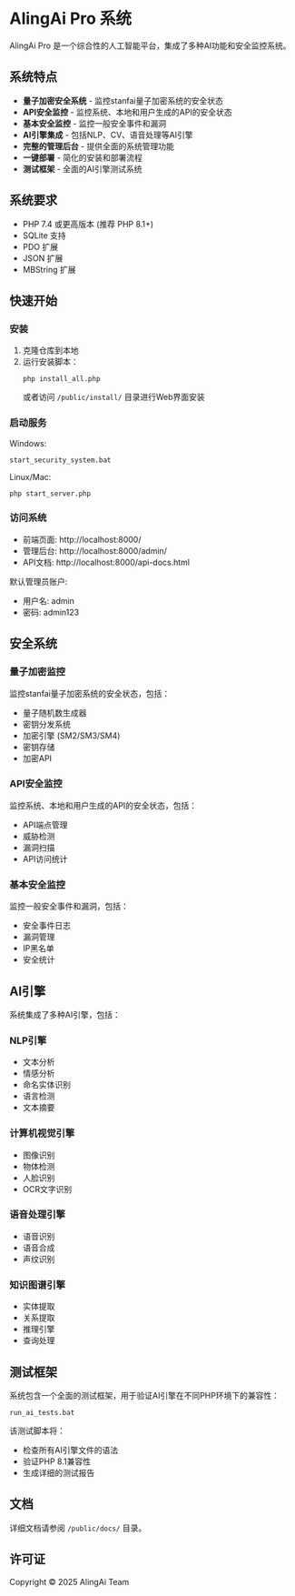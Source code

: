 # AlingAi Pro 系统

AlingAi Pro 是一个综合性的人工智能平台，集成了多种AI功能和安全监控系统。

## 系统特点

- **量子加密安全系统** - 监控stanfai量子加密系统的安全状态
- **API安全监控** - 监控系统、本地和用户生成的API的安全状态
- **基本安全监控** - 监控一般安全事件和漏洞
- **AI引擎集成** - 包括NLP、CV、语音处理等AI引擎
- **完整的管理后台** - 提供全面的系统管理功能
- **一键部署** - 简化的安装和部署流程
- **测试框架** - 全面的AI引擎测试系统

## 系统要求

- PHP 7.4 或更高版本 (推荐 PHP 8.1+)
- SQLite 支持
- PDO 扩展
- JSON 扩展
- MBString 扩展

## 快速开始

### 安装

1. 克隆仓库到本地
2. 运行安装脚本：
   ```
   php install_all.php
   ```
   或者访问 `/public/install/` 目录进行Web界面安装

### 启动服务

Windows:
```
start_security_system.bat
```

Linux/Mac:
```
php start_server.php
```

### 访问系统

- 前端页面: http://localhost:8000/
- 管理后台: http://localhost:8000/admin/
- API文档: http://localhost:8000/api-docs.html

默认管理员账户:
- 用户名: admin
- 密码: admin123

## 安全系统

### 量子加密监控

监控stanfai量子加密系统的安全状态，包括：

- 量子随机数生成器
- 密钥分发系统
- 加密引擎 (SM2/SM3/SM4)
- 密钥存储
- 加密API

### API安全监控

监控系统、本地和用户生成的API的安全状态，包括：

- API端点管理
- 威胁检测
- 漏洞扫描
- API访问统计

### 基本安全监控

监控一般安全事件和漏洞，包括：

- 安全事件日志
- 漏洞管理
- IP黑名单
- 安全统计

## AI引擎

系统集成了多种AI引擎，包括：

### NLP引擎
- 文本分析
- 情感分析
- 命名实体识别
- 语言检测
- 文本摘要

### 计算机视觉引擎
- 图像识别
- 物体检测
- 人脸识别
- OCR文字识别

### 语音处理引擎
- 语音识别
- 语音合成
- 声纹识别

### 知识图谱引擎
- 实体提取
- 关系提取
- 推理引擎
- 查询处理

## 测试框架

系统包含一个全面的测试框架，用于验证AI引擎在不同PHP环境下的兼容性：

```
run_ai_tests.bat
```

该测试脚本将：
- 检查所有AI引擎文件的语法
- 验证PHP 8.1兼容性
- 生成详细的测试报告

## 文档

详细文档请参阅 `/public/docs/` 目录。

## 许可证

Copyright © 2025 AlingAi Team 